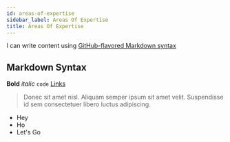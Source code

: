 ```yaml
---
id: areas-of-expertise
sidebar_label: Areas Of Expertise
title: Areas Of Expertise
---
```


I can write content using [GitHub-flavored Markdown syntax](https://github.github.com/gfm/)

## Markdown Syntax

**Bold** _italic_ `code` [Links](#url)

> Donec sit amet nisl. Aliquam semper ipsum sit amet velit. Suspendisse id sem consectetuer libero luctus adipiscing.

- Hey
- Ho
- Let's Go
